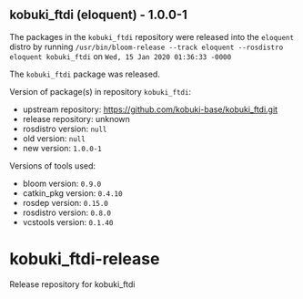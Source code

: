 ## kobuki_ftdi (eloquent) - 1.0.0-1

The packages in the `kobuki_ftdi` repository were released into the `eloquent` distro by running `/usr/bin/bloom-release --track eloquent --rosdistro eloquent kobuki_ftdi` on `Wed, 15 Jan 2020 01:36:33 -0000`

The `kobuki_ftdi` package was released.

Version of package(s) in repository `kobuki_ftdi`:

- upstream repository: https://github.com/kobuki-base/kobuki_ftdi.git
- release repository: unknown
- rosdistro version: `null`
- old version: `null`
- new version: `1.0.0-1`

Versions of tools used:

- bloom version: `0.9.0`
- catkin_pkg version: `0.4.10`
- rosdep version: `0.15.0`
- rosdistro version: `0.8.0`
- vcstools version: `0.1.40`


# kobuki_ftdi-release
Release repository for kobuki_ftdi
